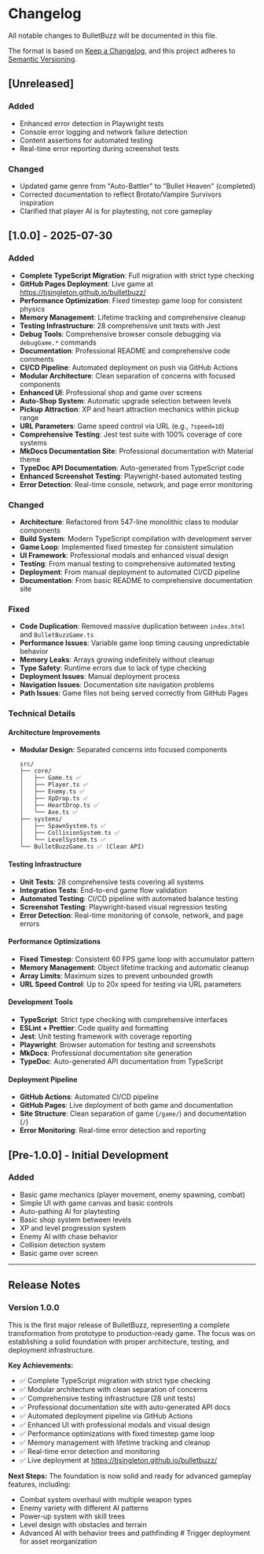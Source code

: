 # Changelog

All notable changes to BulletBuzz will be documented in this file.

The format is based on [Keep a Changelog](https://keepachangelog.com/en/1.0.0/),
and this project adheres to [Semantic Versioning](https://semver.org/spec/v2.0.0.html).

## [Unreleased]

### Added
- Enhanced error detection in Playwright tests
- Console error logging and network failure detection
- Content assertions for automated testing
- Real-time error reporting during screenshot tests

### Changed
- Updated game genre from "Auto-Battler" to "Bullet Heaven" (completed)
- Corrected documentation to reflect Brotato/Vampire Survivors inspiration
- Clarified that player AI is for playtesting, not core gameplay

## [1.0.0] - 2025-07-30

### Added
- **Complete TypeScript Migration**: Full migration with strict type checking
- **GitHub Pages Deployment**: Live game at https://tjsingleton.github.io/bulletbuzz/
- **Performance Optimization**: Fixed timestep game loop for consistent physics
- **Memory Management**: Lifetime tracking and comprehensive cleanup
- **Testing Infrastructure**: 28 comprehensive unit tests with Jest
- **Debug Tools**: Comprehensive browser console debugging via `debugGame.*` commands
- **Documentation**: Professional README and comprehensive code comments
- **CI/CD Pipeline**: Automated deployment on push via GitHub Actions
- **Modular Architecture**: Clean separation of concerns with focused components
- **Enhanced UI**: Professional shop and game over screens
- **Auto-Shop System**: Automatic upgrade selection between levels
- **Pickup Attraction**: XP and heart attraction mechanics within pickup range
- **URL Parameters**: Game speed control via URL (e.g., `?speed=10`)
- **Comprehensive Testing**: Jest test suite with 100% coverage of core systems
- **MkDocs Documentation Site**: Professional documentation with Material theme
- **TypeDoc API Documentation**: Auto-generated from TypeScript code
- **Enhanced Screenshot Testing**: Playwright-based automated testing
- **Error Detection**: Real-time console, network, and page error monitoring

### Changed
- **Architecture**: Refactored from 547-line monolithic class to modular components
- **Build System**: Modern TypeScript compilation with development server
- **Game Loop**: Implemented fixed timestep for consistent simulation
- **UI Framework**: Professional modals and enhanced visual design
- **Testing**: From manual testing to comprehensive automated testing
- **Deployment**: From manual deployment to automated CI/CD pipeline
- **Documentation**: From basic README to comprehensive documentation site

### Fixed
- **Code Duplication**: Removed massive duplication between `index.html` and `BulletBuzzGame.ts`
- **Performance Issues**: Variable game loop timing causing unpredictable behavior
- **Memory Leaks**: Arrays growing indefinitely without cleanup
- **Type Safety**: Runtime errors due to lack of type checking
- **Deployment Issues**: Manual deployment process
- **Navigation Issues**: Documentation site navigation problems
- **Path Issues**: Game files not being served correctly from GitHub Pages

### Technical Details

#### Architecture Improvements
- **Modular Design**: Separated concerns into focused components
  ```
  src/
  ├── core/
  │   ├── Game.ts ✅
  │   ├── Player.ts ✅
  │   ├── Enemy.ts ✅
  │   ├── XpDrop.ts ✅
  │   ├── HeartDrop.ts ✅
  │   └── Axe.ts ✅
  ├── systems/
  │   ├── SpawnSystem.ts ✅
  │   ├── CollisionSystem.ts ✅
  │   └── LevelSystem.ts ✅
  └── BulletBuzzGame.ts ✅ (Clean API)
  ```

#### Testing Infrastructure
- **Unit Tests**: 28 comprehensive tests covering all systems
- **Integration Tests**: End-to-end game flow validation
- **Automated Testing**: CI/CD pipeline with automated balance testing
- **Screenshot Testing**: Playwright-based visual regression testing
- **Error Detection**: Real-time monitoring of console, network, and page errors

#### Performance Optimizations
- **Fixed Timestep**: Consistent 60 FPS game loop with accumulator pattern
- **Memory Management**: Object lifetime tracking and automatic cleanup
- **Array Limits**: Maximum sizes to prevent unbounded growth
- **URL Speed Control**: Up to 20x speed for testing via URL parameters

#### Development Tools
- **TypeScript**: Strict type checking with comprehensive interfaces
- **ESLint + Prettier**: Code quality and formatting
- **Jest**: Unit testing framework with coverage reporting
- **Playwright**: Browser automation for testing and screenshots
- **MkDocs**: Professional documentation site generation
- **TypeDoc**: Auto-generated API documentation from TypeScript

#### Deployment Pipeline
- **GitHub Actions**: Automated CI/CD pipeline
- **GitHub Pages**: Live deployment of both game and documentation
- **Site Structure**: Clean separation of game (`/game/`) and documentation (`/`)
- **Error Monitoring**: Real-time error detection and reporting

## [Pre-1.0.0] - Initial Development

### Added
- Basic game mechanics (player movement, enemy spawning, combat)
- Simple UI with game canvas and basic controls
- Auto-pathing AI for playtesting
- Basic shop system between levels
- XP and level progression system
- Enemy AI with chase behavior
- Collision detection system
- Basic game over screen

---

## Release Notes

### Version 1.0.0
This is the first major release of BulletBuzz, representing a complete transformation from prototype to production-ready game. The focus was on establishing a solid foundation with proper architecture, testing, and deployment infrastructure.

**Key Achievements:**
- ✅ Complete TypeScript migration with strict type checking
- ✅ Modular architecture with clean separation of concerns
- ✅ Comprehensive testing infrastructure (28 unit tests)
- ✅ Professional documentation site with auto-generated API docs
- ✅ Automated deployment pipeline via GitHub Actions
- ✅ Enhanced UI with professional modals and visual design
- ✅ Performance optimizations with fixed timestep game loop
- ✅ Memory management with lifetime tracking and cleanup
- ✅ Real-time error detection and monitoring
- ✅ Live deployment at https://tjsingleton.github.io/bulletbuzz/

**Next Steps:**
The foundation is now solid and ready for advanced gameplay features, including:
- Combat system overhaul with multiple weapon types
- Enemy variety with different AI patterns
- Power-up system with skill trees
- Level design with obstacles and terrain
- Advanced AI with behavior trees and pathfinding # Trigger deployment for asset reorganization
